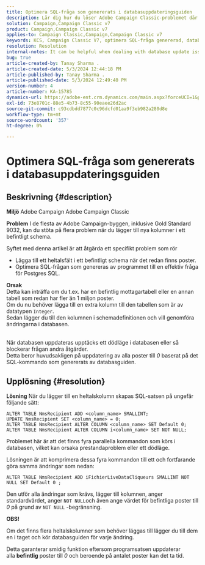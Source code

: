 ```yaml
---
title: Optimera SQL-fråga som genererats i databasuppdateringsguiden
description: Lär dig hur du löser Adobe Campaign Classic-problemet där nya kolumner måste läggas till i ett befintligt schema.
solution: Campaign,Campaign Classic v7
product: Campaign,Campaign Classic v7
applies-to: Campaign Classic,Campaign,Campaign Classic v7
keywords: KCS, Campaign Classic V7, optimera SQL-fråga genererad, databasuppdateringsguide
resolution: Resolution
internal-notes: It can be helpful when dealing with database update issues with big tables
bug: true
article-created-by: Tanay Sharma .
article-created-date: 5/3/2024 12:44:18 PM
article-published-by: Tanay Sharma .
article-published-date: 5/3/2024 12:49:40 PM
version-number: 4
article-number: KA-15785
dynamics-url: https://adobe-ent.crm.dynamics.com/main.aspx?forceUCI=1&pagetype=entityrecord&etn=knowledgearticle&id=d6a7c3d4-4a09-ef11-9f8a-6045bd026dc7
exl-id: 73e8701c-88e5-4b73-8c55-90eaee26d2ac
source-git-commit: c93cdbdd7877c0c96dcfd01aa9f3eb982a280d8e
workflow-type: tm+mt
source-wordcount: '357'
ht-degree: 0%

---
```


# Optimera SQL-fråga som genererats i databasuppdateringsguiden

## Beskrivning {#description}


<b>Miljö</b>
Adobe Campaign Adobe Campaign Classic

<b>Problem</b>
I de flesta av Adobe Campaign-byggen, inklusive Gold Standard 9032, kan du stöta på flera problem när du lägger till nya kolumner i ett befintligt schema.

Syftet med denna artikel är att åtgärda ett specifikt problem som rör

- Lägga till ett heltalsfält i ett befintligt schema när det redan finns poster.
- Optimera SQL-frågan som genereras av programmet till en effektiv fråga för Postgres SQL.


<b>Orsak</b>
<br>Detta kan inträffa om du t.ex. har en befintlig mottagartabell eller en annan tabell som redan har fler än 1 miljon poster.
<br>Om du nu behöver lägga till en extra kolumn till den tabellen som är av datatypen `Integer`.
<br>Sedan lägger du till den kolumnen i schemadefinitionen och vill genomföra ändringarna i databasen.

<br>När databasen uppdateras upptäcks ett dödläge i databasen eller så blockerar frågan andra åtgärder.
<br>Detta beror huvudsakligen på uppdatering av alla poster till *0* baserat på det SQL-kommando som genererats av databasguiden.<br>

## Upplösning {#resolution}


<b>Lösning</b>
När du lägger till en heltalskolumn skapas SQL-satsen på ungefär följande sätt:


```
ALTER TABLE NmsRecipient ADD <column_name> SMALLINT;
UPDATE NmsRecipient SET <column_name> = 0;
ALTER TABLE NmsRecipient ALTER COLUMN <column_name> SET Default 0;
ALTER TABLE NmsRecipient ALTER COLUMN i<column_name> SET NOT NULL;
```


Problemet här är att det finns fyra parallella kommandon som körs i databasen, vilket kan orsaka prestandaproblem eller ett dödläge.

Lösningen är att komprimera dessa fyra kommandon till ett och fortfarande göra samma ändringar som nedan:


```
ALTER TABLE NmsRecipient ADD iFichierLiveDataCliqueurs SMALLINT NOT NULL SET Default 0 ;
```


Den utför alla ändringar som krävs, lägger till kolumnen, anger standardvärdet, anger `NOT NULL`och även ange värdet för befintliga poster till *0* på grund av `NOT NULL` -begränsning.



<b>OBS!</b>

Om det finns flera heltalskolumner som behöver läggas till lägger du till dem en i taget och kör databasguiden för varje ändring.

Detta garanterar smidig funktion eftersom programsatsen uppdaterar alla <b>befintlig </b>poster till *0* och beroende på antalet poster kan det ta tid.
